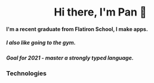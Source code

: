 <h1 align='center'> Hi there, I'm Pan 👋 </h1>
<p align='center'></p>

#### I'm a recent graduate from Flatiron School, I make apps.

##### I also like going to the gym.
##### Goal for 2021 - master a strongly typed language.

### Technologies


<!--
**oopanpan/oopanpan** is a ✨ _special_ ✨ repository because its `README.md` (this file) appears on your GitHub profile.

Here are some ideas to get you started:

- 🔭 I’m currently working on ...
- 🌱 I’m currently learning ...
- 👯 I’m looking to collaborate on ...
- 🤔 I’m looking for help with ...
- 💬 Ask me about ...
- 📫 How to reach me: ...
- 😄 Pronouns: ...
- ⚡ Fun fact: ...
-->
